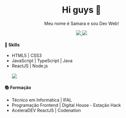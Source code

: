 <h1 align="center">
  Hi guys 👋 
  <br />  
</h1>
<p align="center">Meu nome é Samara e sou Dev Web!</>
<p align="center">
  <a href="mailto:ferreirasamara.sf@gmail.com" alt="Gmail">
   <img src="https://img.shields.io/badge/-ferreirasamara.sf@gmail.com-e34c41?style=flat-square&labelColor=e34c41&logo=gmail&logoColor=white&link=ferreirasamara.sf@gmail.com" /> 
  </a>

  <a href="https://www.linkedin.com/in/samarafer" alt="Linkedin">
    <img src="https://img.shields.io/badge/-Samara%20Ferreira-blue?style=flat-square&logo=Linkedin&logoColor=white&link=https://www.linkedin.com/in/samarafer" />
  </a>
</p>

<h4>🚀 Skills</h4>
<ul>
    <li> HTML5 | CSS3 </li>
    <li> JavaScript | TypeScript | Java</li>
    <li> ReactJS | Node.js</li>
    <br>
    <img align="center" src="https://github-readme-stats.vercel.app/api/top-langs/?username=samaraferreira&show_icons=true&layout=compact" />
</ul>

<h4>📚 Formação</h4>
<ul>
    <li> Técnico em Informática | IFAL</li>
    <li> Programação Frontend | Digital House - Estação Hack</li>
    <li> AceleraDEV ReactJS | Codenation</li>
</ul>
